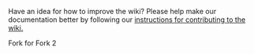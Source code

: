 Have an idea for how to improve the wiki? Please help make our documentation better by following our [instructions for contributing to the wiki.](https://github.com/oppia/oppia-android/wiki/Wiki#contributing-to-the-wiki)

Fork for Fork 2
